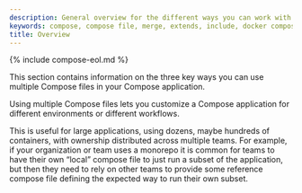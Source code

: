 ```yaml
---
description: General overview for the different ways you can work with multiple compose files in Docker Compose
keywords: compose, compose file, merge, extends, include, docker compose
title: Overview
---
```

{% include compose-eol.md %}

This section contains information on the three key ways you can use multiple Compose files in your Compose application. 

Using multiple Compose files lets you customize a Compose application
for different environments or different workflows.


This is useful for large applications, using dozens, maybe hundreds of containers, with ownership distributed across multiple teams. For example, if your organization or team uses a monorepo it is common for teams to have their own “local” compose file to just run a subset of the application, but then they need to rely on other teams to provide some reference compose file defining the expected way to run their own subset.

